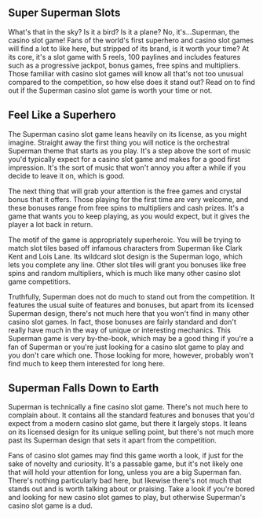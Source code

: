 ## Super Superman Slots
What's that in the sky? Is it a bird? Is it a plane? No, it's...Superman, the casino slot game! Fans of the world's first superhero and casino slot games will find a lot to like here, but stripped of its brand, is it worth your time? At its core, it's a slot game with 5 reels, 100 paylines and includes features such as a progressive jackpot, bonus games, free spins and multipliers. Those familiar with casino slot games will know all that's not too unusual compared to the competition, so how else does it stand out? Read on to find out if the Superman casino slot game is worth your time or not.

## Feel Like a Superhero
The Superman casino slot game leans heavily on its license, as you might imagine. Straight away the first thing you will notice is the orchestral Superman theme that starts as you play. It's a step above the sort of music you'd typically expect for a casino slot game and makes for a good first impression. It's the sort of music that won't annoy you after a while if you decide to leave it on, which is good.

The next thing that will grab your attention is the free games and crystal bonus that it offers. Those playing for the first time are very welcome, and these bonuses range from free spins to multipliers and cash prizes. It's a game that wants you to keep playing, as you would expect, but it gives the player a lot back in return.

The motif of the game is appropriately superheroic. You will be trying to match slot tiles based off infamous characters from Superman like Clark Kent and Lois Lane. Its wildcard slot design is the Superman logo, which lets you complete any line. Other slot tiles will grant you bonuses like free spins and random multipliers, which is much like many other casino slot game competitiors.

Truthfully, Superman does not do much to stand out from the competition. It features the usual suite of features and bonuses, but apart from its licensed Superman design, there's not much here that you won't find in many other casino slot games. In fact, those bonuses are fairly standard and don't really have much in the way of unique or interesting mechanics. This Superman game is very by-the-book, which may be a good thing if you're a fan of Superman or you're just looking for a casino slot game to play and you don't care which one. Those looking for more, however, probably won't find much to keep them interested for long here.

## Superman Falls Down to Earth
Superman is technically a fine casino slot game. There's not much here to complain about. It contains all the standard features and bonuses that you'd expect from a modern casino slot game, but there it largely stops. It leans on its licensed design for its unique selling point, but there's not much more past its Superman design that sets it apart from the competition.

Fans of casino slot games may find this game worth a look, if just for the sake of novelty and curiosity. It's a passable game, but it's not likely one that will hold your attention for long, unless you are a big Superman fan. There's nothing particularly bad here, but likewise there's not much that stands out and is worth talking about or praising. Take a look if you're bored and looking for new casino slot games to play, but otherwise Superman's casino slot game is a dud.
